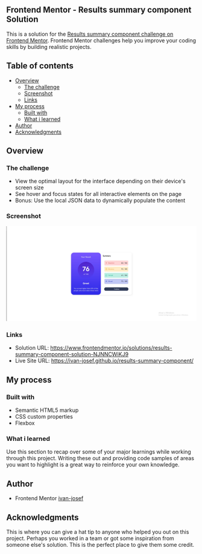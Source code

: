 ## Frontend Mentor - Results summary component Solution

This is a solution for the [Results summary component challenge on Frontend Mentor](https://www.frontendmentor.io/challenges/results-summary-component-CE_K6s0maV). Frontend Mentor challenges help you improve your coding skills by building realistic projects.

## Table of contents 

- [Overview](#overview)
  - [The challenge](#the-challenge)
  - [Screenshot](#screenshot)
  - [Links](#links)
- [My process](#my-process)
  - [Built with](#built-with)
  - [What i learned](#what-i-learned)
- [Author](#author)
- [Acknowledgments](#acknowledgments)


## Overview

### The challenge

- View the optimal layout for the interface depending on their device's screen size
- See hover and focus states for all interactive elements on the page
- Bonus: Use the local JSON data to dynamically populate the content
     
### Screenshot

![screenshot](https://github.com/ivan-josef/results-summary-component/blob/main/screenshot.jfif)

### Links

- Solution URL: https://www.frontendmentor.io/solutions/results-summary-component-solution-NJNNCWiKJ9
- Live Site URL: https://ivan-josef.github.io/results-summary-component/

## My process

### Built with

- Semantic HTML5 markup
- CSS custom properties
- Flexbox

### What i learned

Use this section to recap over some of your major learnings while working through this project. Writing these out and providing code samples of areas you want to highlight is a great way to reinforce your own knowledge.

## Author

- Frontend Mentor [ivan-josef](https://www.frontendmentor.io/profile/ivan-josef)

## Acknowledgments

This is where you can give a hat tip to anyone who helped you out on this project. Perhaps you worked in a team or got some inspiration from someone else's solution. This is the perfect place to give them some credit.
